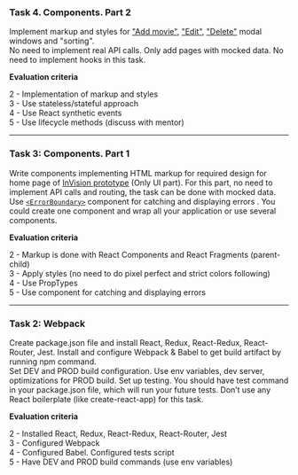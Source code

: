 ### Task 4. Components. Part 2

Implement markup and styles for ["Add movie"](https://projects.invisionapp.com/share/F9VXQ7IMZGY/#/screens/406802247), ["Edit"](https://projects.invisionapp.com/share/F9VXQ7IMZGY/#/screens/406802252), ["Delete"](https://projects.invisionapp.com/share/F9VXQ7IMZGY/#/screens/406802251) modal windows and "sorting".  
No need to implement real API calls. Only add pages with mocked data. No need to implement hooks in this task.

**Evaluation criteria**

2 - Implementation of markup and styles  
3 - Use stateless/stateful approach  
4 - Use React synthetic events  
5 - Use lifecycle methods (discuss with mentor)

---

### Task 3: Components. Part 1

Write components implementing HTML markup for required design for home page of [InVision prototype](https://projects.invisionapp.com/share/F9VXQ7IMZGY/#/screens/406802250) (Only UI part). For this part, no need to implement API calls and routing, the task can be done with mocked data.  
Use [`<ErrorBoundary>`](https://reactjs.org/docs/error-boundaries.html) component for catching and displaying errors . You could create one component and wrap all your application or use several components.

**Evaluation criteria**

2 - Markup is done with React Components and React Fragments (parent-child)  
3 - Apply styles (no need to do pixel perfect and strict colors following)  
4 - Use PropTypes  
5 - Use <ErrorBoundary> component for catching and displaying errors

---

### Task 2: Webpack

Create package.json file and install React, Redux, React-Redux, React-Router, Jest. Install and configure Webpack & Babel to get build artifact by running npm command.  
Set DEV and PROD build configuration. Use env variables, dev server, optimizations for PROD build. Set up testing. You should have test command in your package.json file, which will run your future tests. Don’t use any React boilerplate (like create-react-app) for this task.

**Evaluation criteria**

2 - Installed React, Redux, React-Redux, React-Router, Jest  
3 - Configured Webpack  
4 - Configured Babel. Configured tests script  
5 - Have DEV and PROD build commands (use env variables)
